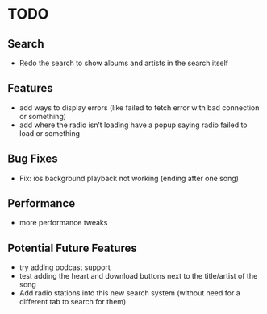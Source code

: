 # TODO

## Search
- Redo the search to show albums and artists in the search itself

## Features
- add ways to display errors (like failed to fetch error with bad connection or something)
- add where the radio isn’t loading have a popup saying radio failed to load or something

## Bug Fixes
- Fix: ios background playback not working (ending after one song)

## Performance
- more performance tweaks

## Potential Future Features
- try adding podcast support
- test adding the heart and download buttons next to the title/artist of the song
- Add radio stations into this new search system (without need for a different tab to search for them)